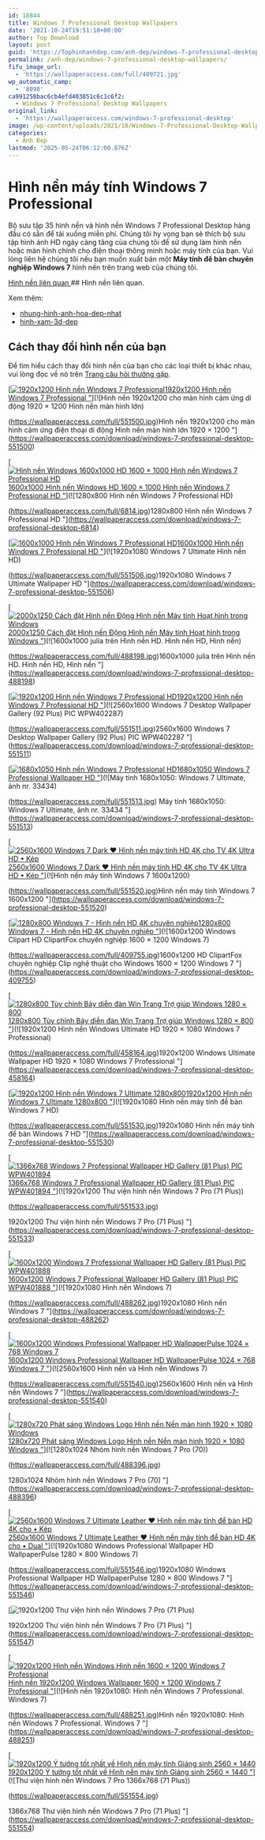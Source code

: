 ```yaml
---
id: 18844
title: Windows 7 Professional Desktop Wallpapers
date: '2021-10-24T19:51:10+00:00'
author: Top Download
layout: post
guid: 'https://Tophinhanhdep.com/anh-dep/windows-7-professional-desktop-wallpapers/'
permalink: /anh-dep/windows-7-professional-desktop-wallpapers/
fifu_image_url:
  - 'https://wallpaperaccess.com/full/409721.jpg'
wp_automatic_camp:
  - '8098'
ca991258bac6cb4efd403851c6c1c6f2:
  - Windows 7 Professional Desktop Wallpapers
original_link:
  - 'https://wallpaperaccess.com/windows-7-professional-desktop'
image: /wp-content/uploads/2021/10/Windows-7-Professional-Desktop-Wallpapers.jpg
categories:
  - Ảnh Đẹp
lastmod: '2025-05-24T06:12:00.876Z'
---
```

# Hình nền máy tính Windows 7 Professional

Bộ sưu tập 35 hình nền và hình nền Windows 7 Professional Desktop hàng đầu có sẵn để tải xuống miễn phí. Chúng tôi hy vọng bạn sẽ thích bộ sưu tập hình ảnh HD ngày càng tăng của chúng tôi để sử dụng làm hình nền hoặc màn hình chính cho điện thoại thông minh hoặc máy tính của bạn. Vui lòng liên hệ chúng tôi nếu bạn muốn xuất bản một **Máy tính để bàn chuyên nghiệp Windows 7** hình nền trên trang web của chúng tôi.

[Hình nền liên quan ](#related) ## Hình nền liên quan.

   
 Xem thêm:

   
- [nhung-hinh-anh-hoa-dep-nhat](https://tophinhanhdep.com/hinh-hoa-dep/nhung-hinh-anh-hoa-dep-nhat/)
- [hinh-xam-3d-dep](https://tophinhanhdep.com/hinh-xam-dep/hinh-xam-3d-dep/)

## Cách thay đổi hình nền của bạn

Để tìm hiểu cách thay đổi hình nền của bạn cho các loại thiết bị khác nhau, vui lòng đọc về nó trên [Trang câu hỏi thường gặp](https://tophinhanhdep.com/faq/).

  
[[![1920x1200 Hình nền Windows 7 Professional](https://wallpaperaccess.com/full/409721.jpg)1920x1200 Hình nền Windows 7 Professional "](https://wallpaperaccess.com/download/windows-7-professional-desktop-409721)](![Hình nền 1920x1200 cho màn hình cảm ứng di động 1920 × 1200 Hình nền màn hình lớn)

(https://wallpaperaccess.com/full/551500.jpg)Hình nền 1920x1200 cho màn hình cảm ứng điện thoại di động Hình nền màn hình lớn 1920 × 1200 "](https://wallpaperaccess.com/download/windows-7-professional-desktop-551500)

[[![Hình nền Windows 1600x1000 HD 1600 × 1000 Hình nền Windows 7 Professional HD](https://wallpaperaccess.com/full/488188.jpg)1600x1000 Hình nền Windows HD 1600 × 1000 Hình nền Windows 7 Professional HD "](https://wallpaperaccess.com/download/windows-7-professional-desktop-488188)](![1280x800 Hình nền Windows 7 Professional HD)

(https://wallpaperaccess.com/full/6814.jpg)1280x800 Hình nền Windows 7 Professional HD "](https://wallpaperaccess.com/download/windows-7-professional-desktop-6814)

[[![1600x1000 Hình nền Windows 7 Professional HD](https://wallpaperaccess.com/full/551503.jpg)1600x1000 Hình nền Windows 7 Professional HD "](https://wallpaperaccess.com/download/windows-7-professional-desktop-551503)](![1920x1080 Windows 7 Ultimate Hình nền HD)

(https://wallpaperaccess.com/full/551506.jpg)1920x1080 Windows 7 Ultimate Wallpaper HD "](https://wallpaperaccess.com/download/windows-7-professional-desktop-551506)

[[![2000x1250 Cách đặt Hình nền Động Hình nền Máy tính Hoạt hình trong Windows](https://wallpaperaccess.com/full/448696.jpg)2000x1250 Cách đặt Hình nền Động Hình nền Máy tính Hoạt hình trong Windows "](https://wallpaperaccess.com/download/windows-7-professional-desktop-448696)](![1600x1000 julia trên Hình nền HD.  Hình nền HD, Hình nền)

(https://wallpaperaccess.com/full/488198.jpg)1600x1000 julia trên Hình nền HD. Hình nền HD, Hình nền "](https://wallpaperaccess.com/download/windows-7-professional-desktop-488198)

[[![1920x1200 Hình nền Windows 7 Professional HD](https://wallpaperaccess.com/full/409789.jpg)1920x1200 Hình nền Windows 7 Professional HD "](https://wallpaperaccess.com/download/windows-7-professional-desktop-409789)](![2560x1600 Windows 7 Desktop Wallpaper Gallery (92 Plus) PIC WPW402287)

(https://wallpaperaccess.com/full/551511.jpg)2560x1600 Windows 7 Desktop Wallpaper Gallery (92 Plus) PIC WPW402287 "](https://wallpaperaccess.com/download/windows-7-professional-desktop-551511)

[[![1680x1050 Hình nền Windows 7 Professional HD](https://wallpaperaccess.com/full/488299.jpg)1680x1050 Windows 7 Professional Wallpaper HD "](https://wallpaperaccess.com/download/windows-7-professional-desktop-488299)](![Máy tính 1680x1050: Windows 7 Ultimate, ảnh nr.  33434)

(https://wallpaperaccess.com/full/551513.jpg) Máy tính 1680x1050: Windows 7 Ultimate, ảnh nr. 33434 "](https://wallpaperaccess.com/download/windows-7-professional-desktop-551513)

[[![2560x1600 Windows 7 Dark ❤ Hình nền máy tính HD 4K cho TV 4K Ultra HD • Kép](https://wallpaperaccess.com/full/362568.jpg)2560x1600 Windows 7 Dark ❤ Hình nền máy tính HD 4K cho TV 4K Ultra HD • Kép "](https://wallpaperaccess.com/download/windows-7-professional-desktop-362568)](![Hình nền máy tính Windows 7 1600x1200)

(https://wallpaperaccess.com/full/551520.jpg)Hình nền máy tính Windows 7 1600x1200 "](https://wallpaperaccess.com/download/windows-7-professional-desktop-551520)

[[![1280x800 Windows 7 - Hình nền HD 4K chuyên nghiệp](https://wallpaperaccess.com/full/409722.jpg)1280x800 Windows 7 - Hình nền HD 4K chuyên nghiệp "](https://wallpaperaccess.com/download/windows-7-professional-desktop-409722)](![1600x1200 Windows Clipart HD ClipartFox chuyên nghiệp 1600 × 1200 Windows 7)

(https://wallpaperaccess.com/full/409755.jpg)1600x1200 HD ClipartFox chuyên nghiệp Clip nghệ thuật cho Windows 1600 × 1200 Windows 7 "](https://wallpaperaccess.com/download/windows-7-professional-desktop-409755)

[[![1280x800 Tùy chỉnh Bảy diễn đàn Win Trang Trợ giúp Windows 1280 × 800](https://wallpaperaccess.com/full/488194.gif)1280x800 Tùy chỉnh Bảy diễn đàn Win Trang Trợ giúp Windows 1280 × 800 "](https://wallpaperaccess.com/download/windows-7-professional-desktop-488194)](![1920x1200 Hình nền Windows Ultimate HD 1920 × 1080 Windows 7 Professional)

(https://wallpaperaccess.com/full/458164.jpg)1920x1200 Windows Ultimate Wallpaper HD 1920 × 1080 Windows 7 Professional "](https://wallpaperaccess.com/download/windows-7-professional-desktop-458164)

[[![1920x1200 Hình nền Windows 7 Ultimate 1280x800](https://wallpaperaccess.com/full/551528.jpg)1920x1200 Hình nền Windows 7 Ultimate 1280x800 "](https://wallpaperaccess.com/download/windows-7-professional-desktop-551528)](![1920x1080 Hình nền máy tính để bàn Windows 7 HD)

(https://wallpaperaccess.com/full/551530.jpg)1920x1080 Hình nền máy tính để bàn Windows 7 HD "](https://wallpaperaccess.com/download/windows-7-professional-desktop-551530)

[[![1366x768 Windows 7 Professional Wallpaper HD Gallery (81 Plus) PIC WPW401894](https://wallpaperaccess.com/full/551532.jpg)1366x768 Windows 7 Professional Wallpaper HD Gallery (81 Plus) PIC WPW401894 "](https://wallpaperaccess.com/download/windows-7-professional-desktop-551532)](![1920x1200 Thư viện hình nền Windows 7 Pro (71 Plus))

(https://wallpaperaccess.com/full/551533.jpg)

1920x1200 Thư viện hình nền Windows 7 Pro (71 Plus) "](https://wallpaperaccess.com/download/windows-7-professional-desktop-551533)

[[![1600x1200 Windows 7 Professional Wallpaper HD Gallery (81 Plus) PIC WPW401888](https://wallpaperaccess.com/full/551537.jpg)1600x1200 Windows 7 Professional Wallpaper HD Gallery (81 Plus) PIC WPW401888 "](https://wallpaperaccess.com/download/windows-7-professional-desktop-551537)](![1920x1080 Hình nền Windows 7)

(https://wallpaperaccess.com/full/488262.jpg)1920x1080 Hình nền Windows 7 "](https://wallpaperaccess.com/download/windows-7-professional-desktop-488262)

[[![1600x1200 Windows Professional Wallpaper HD WallpaperPulse 1024 × 768 Windows 7](https://wallpaperaccess.com/full/551539.jpg)1600x1200 Windows Professional Wallpaper HD WallpaperPulse 1024 × 768 Windows 7 "](https://wallpaperaccess.com/download/windows-7-professional-desktop-551539)](![2560x1600 Hình nền và Hình nền Windows 7)

(https://wallpaperaccess.com/full/551540.jpg)2560x1600 Hình nền và Hình nền Windows 7 "](https://wallpaperaccess.com/download/windows-7-professional-desktop-551540)

[[![1280x720 Phát sáng Windows Logo Hình nền Nền màn hình 1920 × 1080 Windows](https://wallpaperaccess.com/full/6833.jpg)1280x720 Phát sáng Windows Logo Hình nền Nền màn hình 1920 × 1080 Windows "](https://wallpaperaccess.com/download/windows-7-professional-desktop-6833)](![1280x1024 Nhóm hình nền Windows 7 Pro (70))

(https://wallpaperaccess.com/full/488396.jpg)

1280x1024 Nhóm hình nền Windows 7 Pro (70) "](https://wallpaperaccess.com/download/windows-7-professional-desktop-488396)

[[![2560x1600 Windows 7 Ultimate Leather ❤ Hình nền máy tính để bàn HD 4K cho • Kép](https://wallpaperaccess.com/full/551545.jpg)2560x1600 Windows 7 Ultimate Leather ❤ Hình nền máy tính để bàn HD 4K cho • Dual "](https://wallpaperaccess.com/download/windows-7-professional-desktop-551545)](![1920x1080 Windows Professional Wallpaper HD WallpaperPulse 1280 × 800 Windows 7)

(https://wallpaperaccess.com/full/551546.jpg)1920x1080 Windows Professional Wallpaper HD WallpaperPulse 1280 × 800 Windows 7 "](https://wallpaperaccess.com/download/windows-7-professional-desktop-551546)

[![1920x1200 Thư viện hình nền Windows 7 Pro (71 Plus)](https://wallpaperaccess.com/full/551547.jpg)

1920x1200 Thư viện hình nền Windows 7 Pro (71 Plus) "](https://wallpaperaccess.com/download/windows-7-professional-desktop-551547)

[[![1920x1200 Hình nền Windows Hình nền 1600 × 1200 Windows 7 Professional](https://wallpaperaccess.com/full/551549.jpg)Hình nền 1920x1200 Windows Wallpaper 1600 × 1200 Windows 7 Professional "](https://wallpaperaccess.com/download/windows-7-professional-desktop-551549)](![Hình nền 1920x1080: Hình nền Windows 7 Professional.  Windows 7)

(https://wallpaperaccess.com/full/488251.jpg)Hình nền 1920x1080: Hình nền Windows 7 Professional. Windows 7 "](https://wallpaperaccess.com/download/windows-7-professional-desktop-488251)

[[![1920x1200 Ý tưởng tốt nhất về Hình nền máy tính Giáng sinh 2560 × 1440](https://wallpaperaccess.com/full/488378.jpg)1920x1200 Ý tưởng tốt nhất về Hình nền máy tính Giáng sinh 2560 × 1440 "](https://wallpaperaccess.com/download/windows-7-professional-desktop-488378)](![Thư viện hình nền Windows 7 Pro 1366x768 (71 Plus))

(https://wallpaperaccess.com/full/551554.jpg)

1366x768 Thư viện hình nền Windows 7 Pro (71 Plus) "](https://wallpaperaccess.com/download/windows-7-professional-desktop-551554)
